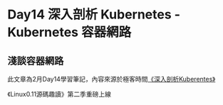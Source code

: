 # Day14 深入剖析 Kubernetes - Kubernetes 容器網路

## 淺談容器網路

此文章為2月Day14學習筆記，內容來源於極客時間[《深入剖析Kuberentes》](https://time.geekbang.org/column/article/64948)

《Linux0.11源碼趣讀》第二季重磅上線